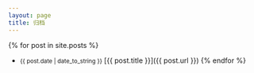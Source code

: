 ```yaml
---
layout: page
title: 归档
---
```

{% for post in site.posts %}
- <small>{{ post.date | date_to_string }}</small> [{{ post.title }}]({{ post.url }})
{% endfor %}
